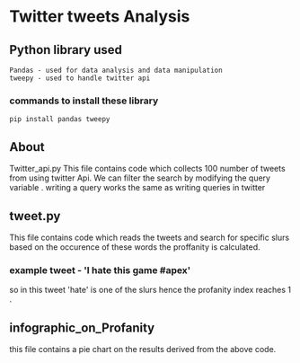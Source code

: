 # Twitter tweets Analysis
## Python library used 
```
Pandas - used for data analysis and data manipulation
tweepy - used to handle twitter api
```

### commands to install these library
```
pip install pandas tweepy
```

## About 
Twitter_api.py
This file contains code which collects 100 number of tweets from using twitter Api.
We can filter the search by modifying the query variable . writing a query works the same as writing queries in twitter


## tweet.py 
This file contains code which reads the tweets and search for specific slurs based on the occurence of these words the proffanity is calculated.

### example tweet - 'I hate this game #apex'
so in this tweet 'hate' is one of the slurs hence the profanity index reaches 1 .


## infographic_on_Profanity
this file contains a pie chart on the results derived from the above code.
